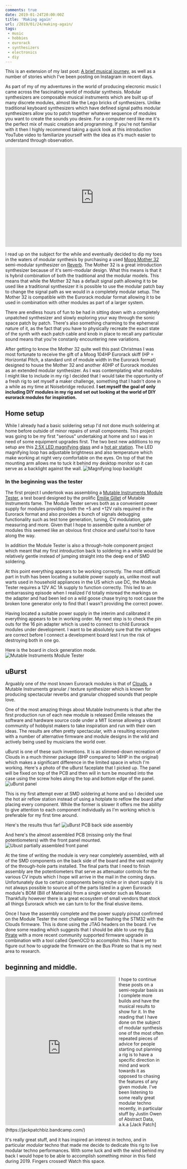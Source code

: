 ```yaml
---
comments: true
date: 2019-01-24T20:00:00Z
title: 'Making again'
url: /2019/01/24/making-again/
tags:
 - music
 - hobbies
 - eurorack
 - synthesizers
 - electronics
 - diy
---
```


This is an extension of my last post: [A brief musical
journey](/2019/01/24/a-brief-musical-journey), as well as a number of stories
which I've been posting on Instagram in recent days.

As part of my of my adventures in the world of producing elecronic music I came
across the fascinating world of modular synthesis. Modular synthesizers are
composable musical instruments which are built up of many discrete modules,
almost like the Lego bricks of synthesizers. Unlike traditional keyboard
synthesizers which have defined signal paths modular synthesizers allow you to
patch together whatever sequence of modules you want to create the sounds you
desire. For a computer nerd like me it's the perfect mix of music creation and
programming. If you're not familiar with it then I highly recommend taking a
quick look at this introduction YouTube video to familiarize yourself with the
idea as it's much easier to understand through observation.

<iframe width="560" height="315" src="https://www.youtube-nocookie.com/embed/oBEZF2pAbMg" frameborder="0" allow="accelerometer; autoplay; encrypted-media; gyroscope; picture-in-picture" allowfullscreen></iframe>

I read up on the subject for the while and eventually decided to dip my toes in
the waters of modular synthesis by purchasing a used [Moog Mother
32](https://www.moogmusic.com/products/mother-32) semi-modular synthesizer on
[Reverb](https://reverb.com). The Mother 32 is a great introduction synthesizer
because of it's semi-modular design. What this means is that it is hybrid
combination of both the traditional and the modular models. This means that
while the Mother 32 has a default signal path allowing it to be used like a
traditional synthesizer it is possible to use the modular patch bay to change
the signal path as we would in a completely modular setup. The Mother 32 is
compatible with the Eurorack modular format allowing it to be used in
combination with other modules as part of a larger system.

There are endless hours of fun to be had in sitting down with a completely
unpatched synthesizer and slowly exploring your way through the sonic space
patch by patch. There's also something charming to the ephemeral nature of it,
as the fact that you have to physically recreate the exact state of the synth
with each patch cable and knob in place to recall any particular sound means
that you're constanly encountering new variations.

After getting to know the Mother 32 quite well this past Christmas I was most
fortunate to receive the gift of a Moog 104HP Eurorack skiff (HP = Horizontal
Pitch, a standard unit of module width in the Eurorack format) designed to house
the Mother 32 and another 40HP of Eurorack modules as an extended modular
synthesizer. As I was contemplating what modules I might like to include in my
rig I decided that I would take the opportunity of a fresh rig to set myself a
maker challenge, something that I hadn't done in a while as my time at
Noisebridge reduced. **I set myself the goal of only including DIY modules in my
rig and set out looking at the world of DIY eurorack modules for inspiration.**


## Home setup

While I already had a basic soldering setup I'd not done much soldering at home
before outside of minor repairs of small components. This project was going to
be my first "serious" undertaking at home and so I was in need of some equipment upgrades
first. The two best new additions to my setup are this [2.5X LED magnifying
glass](https://www.amazon.com/gp/product/B06WWP4VKB/ref=ppx_yo_dt_b_asin_title_o05__o00_s01?ie=UTF8&psc=1)
and a [hot air station](https://www.amazon.com/gp/product/B01MR2IWBN/ref=ppx_yo_dt_b_asin_title_o05__o00_s02?ie=UTF8&psc=1).
The LED magnifying loop has adjustable brightness and also temperature which
make working at night very comfortable on the eyes. On top of that the mounting
arm allows me to tuck it behind my desktop monitor so it can serve as a
backlight against the wall.
![Magnifying loop backlight](/images/making-again/magnifying-loop-backlight.jpg)

### In the beginning was the tester

The first project I undertook was assembling a [Mutable Instruments Module
Tester](https://mutable-instruments.net/archive/module_tester/), a test board
designed by the prolific [Émilie Gillet](https://github.com/pichenettes) of
Mutable Instruments fame. The Module Tester serves both as a convenient power
supply for modules providing both the +5 and +12V rails required in the Eurorack
format and also provides a bunch of signals debugging functionality such as test
tone generation, tuning, CV modulation, gate measuring and more. Given that I
hope to assemble quite a number of modules this seemed like an obvious first
choice and useful tool to have along the way.

In addition the Module Tester is also a through-hole component project which
meant that my first introduction back to soldering in a while would be
relatively gentle instead of jumping straight into the deep end of SMD soldering.

At this point everything appears to be working correctly. The most difficult
part in truth has been locating a suitable power supply as, unlike most wall
warts used in household appliances in the US which use DC, the Module Tester
requires a 12V AC 1A supply to function correctly. This led to an embarrassing
episode when I realized I'd totally misread the markings on the adapter and had
been led on a wild goose chase trying to root cause the broken tone generator
only to find that I wasn't providing the correct power.

Having located a suitable power supply in the interim and calibrated it
everything appears to be in working order. My next step is to check the pin outs
for the 16 pin adapter which is used to connect to child Eurorack modules under
development. I want to be absolutely sure that the voltages are correct before I
connect a development board lest I run the risk of destroying both in one go.

Here is the board in clock generation mode.
![Mutable Instruments Module Tester](/images/making-again/module-tester.jpg)

## uBurst

Arguably one of *the* most known Eurorack modules is that of [Clouds](https://mutable-instruments.net/modules/clouds/), a Mutable
Instruments granular / texture synthesizer which is known for producing
spectacular reverbs and granular chopped sounds that people love.

One of the most amazing things about Mutable Instruments is that after the first
production run of each new module is released Émilie releases the software and
hardware source code under a MIT license allowing a vibrant community of
hobbyist makers to take inspiration and run with their own ideas. The results
are often pretty spectacular, with a resulting ecosystem with a number of
alternative firmware and module designs in the wild and actively being used by
musicians the world over.

uBurst is one of these such inventions. It is as slimmed-down recreation of
Clouds in a much thinner package (8HP compared to 14HP in the original) which
makes a significant difference in the limited space in which I'm working. Here's
a photo of the uBurst faceplate that I picked up. The panel will be fixed on top
of the PCB and then will in turn be mounted into the case using the screw holes
along the top and bottom edge of the panel.
![uBurst panel](/images/making-again/uburst-panel.jpg)

This is my first attempt ever at SMD soldering at home and so I decided use the
hot air reflow station instead of using a hotplate to reflow the board after
placing every component. While the former is slower it offers me the ability to
give attention to each component individually as I'm working which is preferable
for my first time around.

Here's the results thus far!
![uBurst PCB back side assembly](/images/making-again/uburst-wip-1.jpg)

And here's the almost assembled PCB (missing only the final potentiometers) with
the front panel mounted.
![Ubust partially assembled front panel](/images/making-again/uburst-wip-2.jpg)

At the time of writing the module is very near completely assembled, with all of
the SMD components on the back side of the board and the vast majority of the
through-hole parts installed. The final parts that I need to finish assembly are
the potentiometers that serve as attenuator controls for the various CV inputs
which I hope will arrive in the mail in the coming days. Unfortunately due to
certain components being niche or in short supply it is not always possible to
source all of the parts listed in a given Eurorack module's BOM (Bill of
Materials) from a single vendor such as Mouser. Thankfully however there is a
great ecosystem of small vendors that stock all things Eurorack which we can
turn to for the final elusive items.

Once I have the assembly complete and the power supply pinout confirmed on the
Module Tester the next challenge will be flashing the STM32 with the Clouds
firmware. This is done using the JTAG headers on the board. I've done some reading
which suggests that I should be able to use my [Bus
Pirate](http://dangerousprototypes.com/docs/Bus_Pirate) with a more recent
community supported firmware upgrade in combination with a tool called OpenOCD
to accomplish this. I have yet to figure out how to upgrade the firmware on the
Bus Pirate so that is my next area to research.

## beginning and middle.

<iframe style="border: 0; width: 350px; height: 470px; float: left;
padding-right: 10px;" src="https://bandcamp.com/EmbeddedPlayer/album=2157158480/size=large/bgcol=ffffff/linkcol=0687f5/tracklist=false/transparent=true/" seamless><a href="http://jackpatchbiz.bandcamp.com/album/automata">Automata by Jack Patch</a></iframe>
I hope to continue these posts on a semi-regular basis as I complete more builds
and have the musical results to show for it. In the reading that I have done on
the subject of modular synthesis one of the most often repeated pieces of advice
for people starting out planning a rig is to have a specific direction in mind
and work towards it as opposed to chasing the features of any given module. I've
been listening to some really great modular techno recently, in particular stuff
by Justin Owen of Abstract Data, a.k.a [Jack Patch](https://jackpatchbiz.bandcamp.com/)

It's really great stuff, and it has inspired an interest in techno, and in
particular *modular* techno that made me decide to dedicate this rig to live
modular techno performances. With some luck and with the wind behind my back I
would hope to be able to accomplish something minor in this field during 2019.
Fingers crossed! Watch this space.
